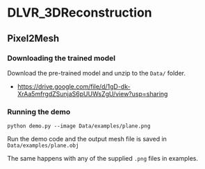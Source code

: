 # DLVR_3DReconstruction

## Pixel2Mesh

### Downloading the trained model

Download the pre-trained model and unzip to the `Data/` folder.

- https://drive.google.com/file/d/1gD-dk-XrAa5mfrgdZSunjaS6pUUWsZgU/view?usp=sharing

### Running the demo

```
python demo.py --image Data/examples/plane.png
```

Run the demo code and the output mesh file is saved in `Data/examples/plane.obj`

The same happens with any of the supplied `.png` files in examples.
